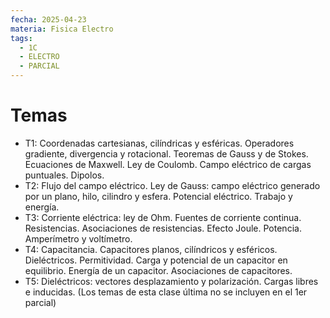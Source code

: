 ```yaml
---
fecha: 2025-04-23
materia: Fisica Electro
tags:
  - 1C
  - ELECTRO
  - PARCIAL
---
```

# Temas
- T1: Coordenadas cartesianas, cilíndricas y esféricas. Operadores gradiente, divergencia y rotacional. Teoremas de Gauss y de Stokes. Ecuaciones de Maxwell. Ley de Coulomb. Campo eléctrico de cargas puntuales. Dipolos. 
- T2: Flujo del campo eléctrico. Ley de Gauss: campo eléctrico generado por un plano, hilo, cilindro y esfera. Potencial eléctrico. Trabajo y energía. 
- T3: Corriente eléctrica: ley de Ohm. Fuentes de corriente continua. Resistencias. Asociaciones de resistencias. Efecto Joule. Potencia. Amperímetro y voltímetro. 
- T4: Capacitancia. Capacitores planos, cilíndricos y esféricos. Dieléctricos. Permitividad. Carga y potencial de un capacitor en equilibrio. Energía de un capacitor. Asociaciones de capacitores. 
- T5: Dieléctricos: vectores desplazamiento y polarización. Cargas libres e inducidas. (Los temas de esta clase última no se incluyen en el 1er parcial)

